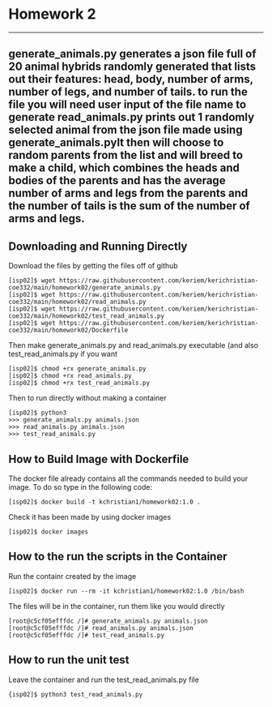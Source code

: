 # Homework 2
---
generate\_animals.py generates a json file full of 20 animal hybrids randomly generated that lists out their features: head, body, number of arms, number of legs, and number of tails. 
to run the file you will need user input of the file name to generate
read\_animals.py prints out 1 randomly selected animal from the json file made using generate\_animals.pyIt then will choose to random parents from the list and will breed to make a child, which combines the heads and bodies of the parents and has the average number of arms and legs from the parents and the number of tails is the sum of the number of arms and legs.
---
## Downloading and Running Directly
Download the files by getting the files off of github
```
[isp02]$ wget https://raw.githubusercontent.com/keriem/kerichristian-coe332/main/homework02/generate_animals.py
[isp02]$ wget https://raw.githubusercontent.com/keriem/kerichristian-coe332/main/homework02/read_animals.py
[isp02]$ wget https://raw.githubusercontent.com/keriem/kerichristian-coe332/main/homework02/test_read_animals.py
[isp02]$ wget https://raw.githubusercontent.com/keriem/kerichristian-coe332/main/homework02/Dockerfile
```
Then make generate\_animals.py and read\_animals.py executable (and also test\_read\_animals.py if you want
```
[isp02]$ chmod +rx generate_animals.py
[isp02]$ chmod +rx read_animals.py
[isp02]$ chmod +rx test_read_animals.py
```
Then to run directly without making a container
```
[isp02]$ python3
>>> generate_animals.py animals.json
>>> read_animals.py animals.json
>>> test_read_animals.py
```
## How to Build Image with Dockerfile 
The docker file already contains all the commands needed to build your image. To do so type in the following code:
```
[isp02]$ docker build -t kchristian1/homework02:1.0 .
```
Check it has been made by using docker images
```
[isp02]$ docker images
```
## How to the run the scripts in the Container
Run the containr created by the image 
```
[isp02]$ docker run --rm -it kchristian1/homework02:1.0 /bin/bash
```
The files will be in the container, run them like you would directly
```
[root@c5cf05efffdc /]# generate_animals.py animals.json
[root@c5cf05efffdc /]# read_animals.py animals.json
[root@c5cf05efffdc /]# test_read_animals.py
```
## How to run the unit test 
Leave the container and run the test\_read\_animals.py file
```
{isp02]$ python3 test_read_animals.py
```

